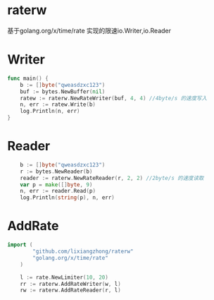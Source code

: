 # raterw
基于golang.org/x/time/rate 实现的限速io.Writer,io.Reader


# Writer
```go
func main() {
	b := []byte("qweasdzxc123")
	buf := bytes.NewBuffer(nil)
	ratew := raterw.NewRateWriter(buf, 4, 4) //4byte/s 的速度写入
	n, err := ratew.Write(b)
	log.Println(n, err)
}
```

# Reader

```go
	b := []byte("qweasdzxc123")
	r := bytes.NewReader(b)
	reader := raterw.NewRateReader(r, 2, 2) //2byte/s 的速度读取
	var p = make([]byte, 9) 
	n, err := reader.Read(p)
	log.Println(string(p), n, err)
```

# AddRate
```go
import ( 
		"github.com/lixiangzhong/raterw"
		"golang.org/x/time/rate"
	)
```
```go
	l := rate.NewLimiter(10, 20)
	rr := raterw.AddRateWriter(w, l)
	rw := raterw.AddRateReader(r, l)
```